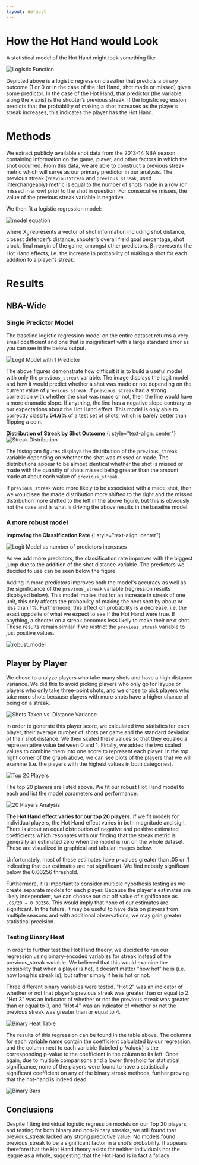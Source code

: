 ```yaml
---
layout: default
---
```


# How the Hot Hand would Look
A statistical model of the Hot Hand might look something like 

![Logistic Function](https://github.com/kylekwong/cs109-hot-hand/blob/master/visuals/positive%20logit%20model.png?raw=true)

Depicted above is a logistic regression classifier that predicts a binary outcome (1 or 0 or in the case of the Hot Hand, shot made or missed) given some predictor. In the case of the Hot Hand, that predictor (the variable along the x axis) is the shooter’s previous streak. If the logistic regression predicts that the probability of making a shot increases as the player’s streak increases, this indicates the player has the Hot Hand.

# Methods
We extract publicly available shot data from the 2013-14 NBA season containing information on the game, player, and other factors in which the shot occurred. From this data, we are able to construct a previous streak metric which will serve as our primary predictor in our analysis. The previous streak (`PreviousStreak` and `previous_streak`, used interchangeably) metric is equal to the number of shots made in a row (or missed in a row) prior to the shot in question. For consecutive misses, the value of the previous streak variable is negative.

We then fit a logistic regression model:

![model equation](https://github.com/kylekwong/cs109-hot-hand/blob/master/visuals/equation.png?raw=true)

where X<sub>s</sub> represents a vector of shot information including shot distance, closest defender’s distance, shooter’s overall field goal percentage, shot clock, final margin of the game, amongst other predictors. β<sub>1</sub> represents the Hot Hand effects, i.e. the increase in probability of making a shot for each addition to a player’s streak.

# Results

## NBA-Wide

### Single Predictor Model
The baseline logistic regression model on the entire dataset returns a very small coefficient and one that is insignificant with a large standard error as you can see in the below output.

![Logit Model with 1 Predictor](https://github.com/kylekwong/cs109-hot-hand/blob/master/visuals/SpecificLogitModel.JPG?raw=true)

The above figures demonstrate how difficult it is to build a useful model with only the `previous_streak` variable. The image displays the logit model and how it would predict whether a shot was made or not depending on the current value of `previous_streak`. If `previous_streak` had a strong correlation with whether the shot was made or not, then the line would have a more dramatic slope. If anything, the line has a negative slope contrary to our expectations about the Hot Hand effect. This model is only able to correctly classify **54.6%** of a test set of shots, which is barely better than flipping a coin. 


**Distribution of Streak by Shot Outcome**
{: style="text-align: center"}
![Streak Distribution](https://github.com/kylekwong/cs109-hot-hand/blob/master/website%20reports/streak_distributions.png?raw=true)

The histogram figures displays the distribution of the `previous_streak` variable depending on whether the shot was missed or made. The distributions appear to be almost identical whether the shot is missed or made with the quantity of shots missed being greater than the amount made at about each value of `previous_streak`.

If `previous_streak` were more likely to be associated with a made shot, then we would see the made distribution more shifted to the right and the missed distribution more shifted to the left in the above figure, but this is obviously not the case and is what is driving the above results in the baseline model.

### A more robust model
**Improving the Classification Rate**
{: style="text-align: center"}

![Logit Model as number of predictors increases](https://github.com/kylekwong/cs109-hot-hand/blob/master/visuals/class%20rate%20versus%20predictors.png?raw=true)

As we add more predictors, the classification rate improves with the biggest jump due to the addition of the shot distance variable. The predictors we decided to use can be seen below the figure.

Adding in more predictors improves both the model's accuracy as well as the significance of the `previous_streak` variable (regression results displayed below). This model implies that for an increase in streak of one unit, this only affects the probability of making the next shot by about or less than 1%. Furthermore, this effect on probability is a decrease, i.e. the exact opposite of what we expect to see if the Hot Hand were true. If anything, a shooter on a streak becomes less likely to make their next shot. These results remain similar if we restrict the `previous_streak` variable to just positive values.

![robust_model](https://github.com/kylekwong/cs109-hot-hand/blob/master/website%20reports/robust_logit_results.png?raw=true)


## Player by Player
We chose to analyze players who take many shots and have a high distance variance. We did this to avoid picking players who only go for layups or players who only take three-point shots, and we chose to pick players who take more shots because players with more shots have a higher chance of being on a streak. 

![Shots Taken vs. Distance Variance](https://github.com/kylekwong/cs109-hot-hand/blob/master/visuals/STDvsShots.JPG?raw=true)

In order to generate this player score, we calculated two statistics for each player; their average number of shots per game and the standard deviation of their shot distance. We then scaled these values so that they equaled a representative value between 0 and 1. Finally, we added the two scaled values to combine them into one score to represent each player. In the top right corner of the graph above, we can see plots of the players that we will examine (i.e. the players with the highest values in both categories).

![Top 20 Players](https://github.com/kylekwong/cs109-hot-hand/blob/master/visuals/Top20Players%20Model%20Values.JPG?raw=true)

The top 20 players are listed above. We fit our robust Hot Hand model to each and list the model parameters and performance.

![20 Players Analysis](https://github.com/kylekwong/cs109-hot-hand/blob/master/website%20reports/player_coefficients.png?raw=true)

**The Hot Hand effect varies for our top 20 players.** If we fit models for individual players, the Hot Hand effect varies in both magnitude and sign. There is about an equal distribution of negative and positive estimated coefficients which resonates with our finding that the streak metric is generally an estimated zero when the model is run on the whole dataset. These are visualized in graphical and tabular images below.

Unfortunately, most of these estimates have p-values greater than .05 or .1 indicating that our estimates are not significant. <!-- Interestingly enough though is that the only player to have a significant estimate is Steph Curry (likely because he takes a large amount of shots). Steph's Hot Hand effect is estimated to be a negative coefficient though that implies as Steph makes an additional shot in a streak, his probability of making the next shot decreases by about 8% (which is pretty significant in magnitude). The player with the largest positive Hot Hand effect is Derrick Rose whose probability of making the next shot increases by about 5% for each additional shot he makes in a streak. --> We find nobody significant below the 0.00256 threshold. 

Furthermore, it is important to consider multiple hypothesis testing as we create separate models for each player. Because the player's estimates are likely independent, we can choose our cut off value of significance as `.05/20 = 0.00256`. This would imply that none of our estimates are significant. In the future, it may be useful to have data on players from multiple seasons and with additional observations, we may gain greater statistical precision.


### Testing Binary Heat
In order to further test the Hot Hand theory, we decided to run our regression using binary-encoded variables for streak instead of the previous_streak variable. We believed that this would examine the possibility that when a player is hot, it doesn't matter "how hot" he is (i.e. how long his streak is), but rather simply if he is hot or not. 

Three different binary variables were tested. "Hot 2" was an indicator of whether or not that player's previous streak was greater than or equal to 2. "Hot 3" was an indicator of whether or not the previous streak was greater than or equal to 3, and "Hot 4" was an indicator of whether or not the previous streak was greater than or equal to 4.

![Binary Heat Table](https://github.com/kylekwong/cs109-hot-hand/blob/master/visuals/binary_heat.jpg?raw=true)

The results of this regression can be found in the table above. The columns for each variable name contain the coefficient calculated by our regression, and the column next to each variable (labeled p-Value#) is the corresponding p-value to the coefficient in the column to its left. Once again, due to multiple comparisons and a lower threshold for statistical significance, none of the players were found to have a statistically significant coefficient on any of the binary streak methods, further proving that the hot-hand is indeed dead.

![Binary Bars](https://github.com/kylekwong/cs109-hot-hand/blob/master/website%20reports/binarybars.png?raw=true)


## Conclusions
Despite fitting individual logistic regression models on our Top 20 players, and testing for both binary and non-binary streaks, we still found that previous_streak lacked any strong predictive value. No models found previous_streak to be a significant factor in a shot’s probability. It appears therefore that the Hot Hand theory exists for neither individuals nor the league as a whole, suggesting that the Hot Hand is in fact a fallacy.
